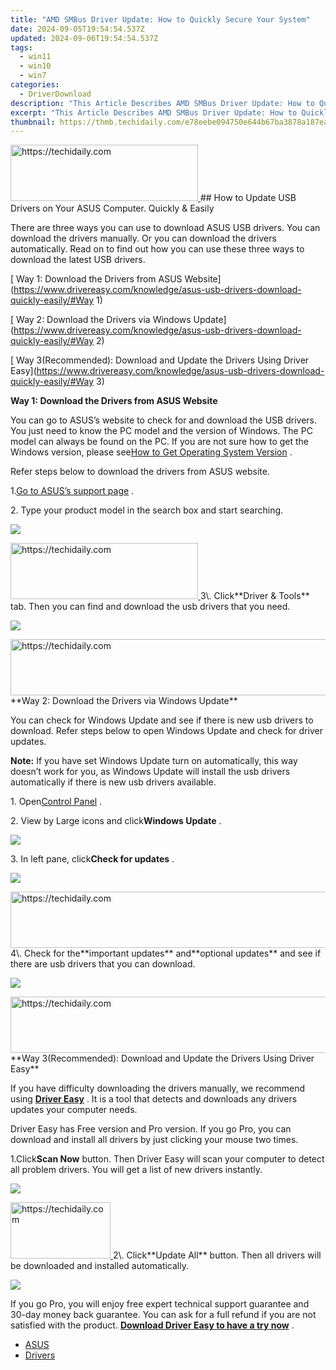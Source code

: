 ```yaml
---
title: "AMD SMBus Driver Update: How to Quickly Secure Your System"
date: 2024-09-05T19:54:54.537Z
updated: 2024-09-06T19:54:54.537Z
tags:
  - win11
  - win10
  - win7
categories:
  - DriverDownload
description: "This Article Describes AMD SMBus Driver Update: How to Quickly Secure Your System"
excerpt: "This Article Describes AMD SMBus Driver Update: How to Quickly Secure Your System"
thumbnail: https://thmb.techidaily.com/e78eebe094750e644b67ba3878a187eacb185aa1a9fd411672fdcfadf6164da3.jpg
---
```


<!-- affiliate ads begin -->
<a href="https://review-au.sjv.io/c/5597632/2098704/14409" target="_top" id="2098704">
  <img src="//a.impactradius-go.com/display-ad/14409-2098704" border="0" alt="https://techidaily.com" width="300" height="90"/>
</a>
<img height="0" width="0" src="https://review-au.sjv.io/i/5597632/2098704/14409" style="position:absolute;visibility:hidden;" border="0" />
<!-- affiliate ads end -->
## How to Update USB Drivers on Your ASUS Computer. Quickly & Easily

There are three ways you can use to download ASUS USB drivers. You can download the drivers manually. Or you can download the drivers automatically. Read on to find out how you can use these three ways to download the latest USB drivers.

[ Way 1: Download the Drivers from ASUS Website](<https://www.drivereasy.com/knowledge/asus-usb-drivers-download-quickly-easily/#Way> 1)

[ Way 2: Download the Drivers via Windows Update](<https://www.drivereasy.com/knowledge/asus-usb-drivers-download-quickly-easily/#Way> 2)

[ Way 3(Recommended): Download and Update the Drivers Using Driver Easy](<https://www.drivereasy.com/knowledge/asus-usb-drivers-download-quickly-easily/#Way> 3)

   **Way 1: Download the Drivers from ASUS Website**

 You can go to ASUS’s website to check for and download the USB drivers. You just need to know the PC model and the version of Windows. The PC model can always be found on the PC. If you are not sure how to get the Windows version, please see[How to Get Operating System Version](https://tools.techidaily.com/drivereasy/download/) .

Refer steps below to download the drivers from ASUS website.

 1.[Go to ASUS’s support page](https://www.asus.com/us/support/) .

2\. Type your product model in the search box and start searching.

![](https://images.drivereasy.com/wp-content/uploads/2017/05/img_590a92d60556a.png)

<!-- affiliate ads begin -->
<a href="https://aligracehair.sjv.io/c/5597632/2115945/19272" target="_top" id="2115945">
  <img src="//a.impactradius-go.com/display-ad/19272-2115945" border="0" alt="https://techidaily.com" width="300" height="90"/>
</a>
<img height="0" width="0" src="https://aligracehair.sjv.io/i/5597632/2115945/19272" style="position:absolute;visibility:hidden;" border="0" />
<!-- affiliate ads end -->
 3\. Click**Driver & Tools** tab. Then you can find and download the usb drivers that you need.

![](https://images.drivereasy.com/wp-content/uploads/2017/05/img_590a93000e14e.png)

<!-- affiliate ads begin -->
<a href="https://ephamedtechinc.pxf.io/c/5597632/2135474/26400" target="_top" id="2135474">
  <img src="//a.impactradius-go.com/display-ad/26400-2135474" border="0" alt="https://techidaily.com" width="600" height="90"/>
</a>
<img height="0" width="0" src="https://ephamedtechinc.pxf.io/i/5597632/2135474/26400" style="position:absolute;visibility:hidden;" border="0" />
<!-- affiliate ads end -->
   **Way 2: Download the Drivers via Windows Update**

 You can check for Windows Update and see if there is new usb drivers to download. Refer steps below to open Windows Update and check for driver updates.

**Note:** If you have set Windows Update turn on automatically, this way doesn’t work for you, as Windows Update will install the usb drivers automatically if there is new usb drivers available.

 1\. Open[Control Panel](https://tools.techidaily.com/drivereasy/download/) .

 2\. View by Large icons and click**Windows Update** .

![](https://images.drivereasy.com/wp-content/uploads/2017/05/img_590a9421b88a3.jpg)

 3\. In left pane, click**Check for updates** .

![](https://images.drivereasy.com/wp-content/uploads/2017/05/img_590a94f54e327.jpg)

<!-- affiliate ads begin -->
<a href="https://ephamedtechinc.pxf.io/c/5597632/2120867/26400?prodsku=mars" target="_top" id="2120867">
  <img src="//a.impactradius-go.com/display-ad/26400-2120867" border="0" alt="https://techidaily.com" width="728" height="90"/>
</a>
<img height="0" width="0" src="https://ephamedtechinc.pxf.io/i/5597632/2120867/26400?prodsku=mars" style="position:absolute;visibility:hidden;" border="0" />
<!-- affiliate ads end -->
 4\. Check for the**important updates** and**optional updates** and see if there are usb drivers that you can download.

![](https://images.drivereasy.com/wp-content/uploads/2017/05/img_590a95e76660f.jpg)

<!-- affiliate ads begin -->
<a href="https://appsumo.8odi.net/c/5597632/2130871/7443" target="_top" id="2130871">
  <img src="//a.impactradius-go.com/display-ad/7443-2130871" border="0" alt="https://techidaily.com" width="728" height="90"/>
</a>
<img height="0" width="0" src="https://appsumo.8odi.net/i/5597632/2130871/7443" style="position:absolute;visibility:hidden;" border="0" />
<!-- affiliate ads end -->
 **Way 3(Recommended): Download and Update the Drivers Using Driver Easy**

 If you have difficulty downloading the drivers manually, we recommend using **[Driver Easy](https://tools.techidaily.com/drivereasy/download/)**  . It is a tool that detects and downloads any drivers updates your computer needs.

 Driver Easy has Free version and Pro version. If you go Pro, you can download and install all drivers by just clicking your mouse two times.

 1.Click**Scan Now** button. Then Driver Easy will scan your computer to detect all problem drivers. You will get a list of new drivers instantly.

![](https://images.drivereasy.com/wp-content/uploads/2017/05/img_590a988a54d11.png)

<!-- affiliate ads begin -->
<a href="https://aligracehair.sjv.io/c/5597632/2135352/19272" target="_top" id="2135352">
  <img src="//a.impactradius-go.com/display-ad/19272-2135352" border="0" alt="https://techidaily.com" width="160" height="90"/>
</a>
<img height="0" width="0" src="https://aligracehair.sjv.io/i/5597632/2135352/19272" style="position:absolute;visibility:hidden;" border="0" />
<!-- affiliate ads end -->
 2\. Click**Update All** button. Then all drivers will be downloaded and installed automatically.

![](https://images.drivereasy.com/wp-content/uploads/2017/05/img_590a98d64ce5f.jpg)

 If you go Pro, you will enjoy free expert technical support guarantee and 30-day money back guarantee. You can ask for a full refund if you are not satisfied with the product. **[Download Driver Easy to have a try now](https://tools.techidaily.com/drivereasy/download/)**  .

* [ASUS](https://tools.techidaily.com/drivereasy/download/)
* [Drivers](https://tools.techidaily.com/drivereasy/download/)

<ins class="adsbygoogle"
     style="display:block"
     data-ad-format="autorelaxed"
     data-ad-client="ca-pub-7571918770474297"
     data-ad-slot="1223367746"></ins>



<ins class="adsbygoogle"
     style="display:block"
     data-ad-client="ca-pub-7571918770474297"
     data-ad-slot="8358498916"
     data-ad-format="auto"
     data-full-width-responsive="true"></ins>


